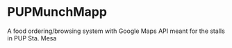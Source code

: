# PUPMunchMapp
A food ordering/browsing system with Google Maps API meant for the stalls in PUP Sta. Mesa
